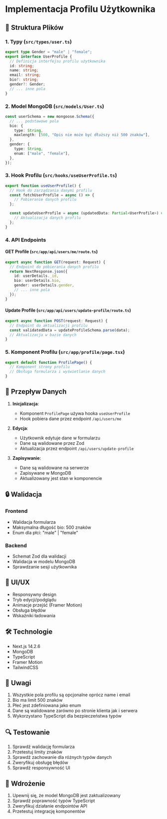 # Implementacja Profilu Użytkownika

## 📁 Struktura Plików

### 1. Typy (`src/types/user.ts`)

```typescript
export type Gender = "male" | "female";
export interface UserProfile {
  // Definicja interfejsu profilu użytkownika
  id: string;
  name: string;
  email: string;
  bio?: string;
  gender?: Gender;
  // ... inne pola
}
```

### 2. Model MongoDB (`src/models/User.ts`)

```typescript
const userSchema = new mongoose.Schema({
  // ... podstawowe pola
  bio: {
    type: String,
    maxlength: [500, "Opis nie może być dłuższy niż 500 znaków"],
  },
  gender: {
    type: String,
    enum: ["male", "female"],
  },
});
```

### 3. Hook Profilu (`src/hooks/useUserProfile.ts`)

```typescript
export function useUserProfile() {
  // Hook do zarządzania danymi profilu
  const fetchUserProfile = async () => {
    // Pobieranie danych profilu
  };

  const updateUserProfile = async (updatedData: Partial<UserProfile>) => {
    // Aktualizacja danych profilu
  };
}
```

### 4. API Endpoints

#### GET Profile (`src/app/api/users/me/route.ts`)

```typescript
export async function GET(request: Request) {
  // Endpoint do pobierania danych profilu
  return NextResponse.json({
    id: userDetails._id,
    bio: userDetails.bio,
    gender: userDetails.gender,
    // ... inne pola
  });
}
```

#### Update Profile (`src/app/api/users/update-profile/route.ts`)

```typescript
export async function POST(request: Request) {
  // Endpoint do aktualizacji profilu
  const validatedData = updateProfileSchema.parse(data);
  // Aktualizacja w bazie danych
}
```

### 5. Komponent Profilu (`src/app/profile/page.tsx`)

```typescript
export default function ProfilePage() {
  // Komponent strony profilu
  // Obsługa formularza i wyświetlanie danych
}
```

## 🔄 Przepływ Danych

1. **Inicjalizacja**:

   - Komponent `ProfilePage` używa hooka `useUserProfile`
   - Hook pobiera dane przez endpoint `/api/users/me`

2. **Edycja**:

   - Użytkownik edytuje dane w formularzu
   - Dane są walidowane przez Zod
   - Aktualizacja przez endpoint `/api/users/update-profile`

3. **Zapisywanie**:
   - Dane są walidowane na serwerze
   - Zapisywane w MongoDB
   - Aktualizowany jest stan w komponencie

## 🔒 Walidacja

### Frontend

- Walidacja formularza
- Maksymalna długość bio: 500 znaków
- Enum dla płci: "male" | "female"

### Backend

- Schemat Zod dla walidacji
- Walidacja w modelu MongoDB
- Sprawdzanie sesji użytkownika

## 🎨 UI/UX

- Responsywny design
- Tryb edycji/podglądu
- Animacje przejść (Framer Motion)
- Obsługa błędów
- Wskaźniki ładowania

## 🛠 Technologie

- Next.js 14.2.6
- MongoDB
- TypeScript
- Framer Motion
- TailwindCSS

## 📝 Uwagi

1. Wszystkie pola profilu są opcjonalne oprócz name i email
2. Bio ma limit 500 znaków
3. Płeć jest zdefiniowana jako enum
4. Dane są walidowane zarówno po stronie klienta jak i serwera
5. Wykorzystano TypeScript dla bezpieczeństwa typów

## 🔍 Testowanie

1. Sprawdź walidację formularza
2. Przetestuj limity znaków
3. Sprawdź zachowanie dla różnych typów danych
4. Zweryfikuj obsługę błędów
5. Sprawdź responsywność UI

## 🚀 Wdrożenie

1. Upewnij się, że model MongoDB jest zaktualizowany
2. Sprawdź poprawność typów TypeScript
3. Zweryfikuj działanie endpointów API
4. Przetestuj integrację komponentów
